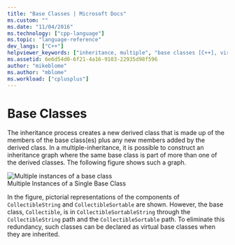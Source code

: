 ```yaml
---
title: "Base Classes | Microsoft Docs"
ms.custom: ""
ms.date: "11/04/2016"
ms.technology: ["cpp-language"]
ms.topic: "language-reference"
dev_langs: ["C++"]
helpviewer_keywords: ["inheritance, multiple", "base classes [C++], virtual", "derived classes [C++], multiple bases", "multiple inheritance, base classes", "virtual base classes [C++]", "base classes [C++]"]
ms.assetid: 6e6d54d0-6f21-4a16-9103-22935d98f596
author: "mikeblome"
ms.author: "mblome"
ms.workload: ["cplusplus"]
---
```

# Base Classes
The inheritance process creates a new derived class that is made up of the members of the base class(es) plus any new members added by the derived class. In a multiple-inheritance, it is possible to construct an inheritance graph where the same base class is part of more than one of the derived classes. The following figure shows such a graph.  
  
 ![Multiple instances of a base class](../cpp/media/vc38xn1.gif "vc38XN1")  
Multiple Instances of a Single Base Class  
  
 In the figure, pictorial representations of the components of `CollectibleString` and `CollectibleSortable` are shown. However, the base class, `Collectible`, is in `CollectibleSortableString` through the `CollectibleString` path and the `CollectibleSortable` path. To eliminate this redundancy, such classes can be declared as virtual base classes when they are inherited.  
  
